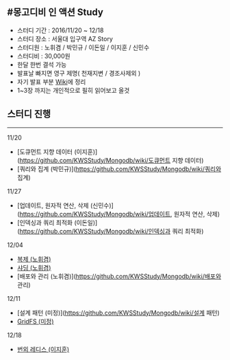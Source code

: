 #몽고디비 인 액션 Study
-----------------------------------------------------
 - 스터디 기간 : 2016/11/20 ~ 12/18
 - 스터디 장소 : 서울대 입구역 AZ Story
 - 스터디원 : 노휘겸 / 박민규 / 이돈일 / 이지훈 / 신민수
 - 스터디비 : 30,000원
 - 한달 한번 결석 가능
 - 발표날 빠지면 영구 제명( 천재지변 / 경조사제외 )
 - 자기 발표 부분 [Wiki](https://github.com/KWSStudy/Mongodb/wiki)에 정리
 - 1~3장 까지는 개인적으로 필히 읽어보고 올것
 
## 스터디 진행
----------------------------------------------------
11/20 
- [도큐먼트 지향 데이터 (이지훈)](https://github.com/KWSStudy/Mongodb/wiki/도큐먼트 지향 데이터)
- [쿼리와 집계 (박민규)](https://github.com/KWSStudy/Mongodb/wiki/쿼리와 집계)

11/27
- [업데이트, 원자적 연산, 삭제 (신민수)](https://github.com/KWSStudy/Mongodb/wiki/업데이트, 원자적 연산, 삭제)
- [인덱싱과 쿼리 최적화 (이돈일)](https://github.com/KWSStudy/Mongodb/wiki/인덱싱과 쿼리 최적화)

12/04
- [복제 (노휘겸)](https://github.com/KWSStudy/Mongodb/wiki/복제)
- [샤딩 (노휘겸)](https://github.com/KWSStudy/Mongodb/wiki/샤딩)
- [배포와 관리 (노휘겸)](https://github.com/KWSStudy/Mongodb/wiki/배포와 관리)

12/11
- [설계 패턴 (미정)](https://github.com/KWSStudy/Mongodb/wiki/설계 패턴)
- [GridFS (미정)](https://github.com/KWSStudy/Mongodb/wiki/GridFS)

12/18
- [번외 레디스 (이지훈)](https://github.com/KWSStudy/Mongodb/wiki/레디스)
